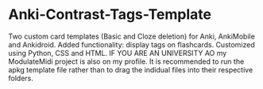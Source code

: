 # Anki-Contrast-Tags-Template
Two custom card templates (Basic and Cloze deletion) for Anki, AnkiMobile and Ankidroid. Added functionality: display tags on flashcards. Customized using Python, CSS and HTML. IF YOU ARE AN UNIVERSITY AO my ModulateMidi project is also on my profile.
It is recommended to run the apkg template file rather than to drag the indidual files into their respective folders. 
